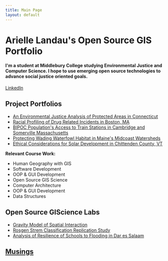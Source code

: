 ```yaml
---
title: Main Page
layout: default
---
```


# Arielle Landau's Open Source GIS Portfolio

#### I'm a student at Middlebury College studying Environmental Justice and Computer Science. I hope to use emerging open source technologies to advance social justice oriented goals.

[LinkedIn](https://www.linkedin.com/in/arielle-landau-8374091bb)

## Project Portfolios
- [An Environmental Justice Analysis of Protected Areas in Connecticut](Landau_CTEJReport.pdf)
- [Racial Profiling of Drug Related Incidents in Boston, MA](assets/BostonPolicing.md)
- [BIPOC Population's Access to Train Stations in Cambridge and Somerville Massachusetts](assets/camberville.md)
- [Protecting Wading Waterfowl Habitat in Maine's Midcoast Watersheds](assets/WWHMaine.md)
- [Ethical Considerations for Solar Development in Chittenden County, VT](assets/ChittendenSolarEthics.md)

**Relevant Course Work:**
- Human Geography with GIS
- Software Development
- OOP & GUI Development
- Open Source GIS Science
- Computer Architecture
- OOP & GUI Development
- Data Structures

## Open Source GIScience Labs
- [Gravity Model of Spatial Interaction](gravity/gravity.md)
- [Rosgen Strem Classification Replication Study](rosgen/rosgenReport.md)
- [Analysis of Resilience of Schools to Flooding in Dar es Salaam](DarEsSalaamResilienceAcademy/report.md)

## [Musings](/musings)
